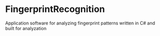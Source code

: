 # FingerprintRecognition
Application software for analyzing fingerprint patterns written in C# and built for analyzation
